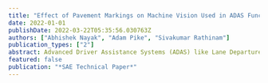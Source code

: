```yaml
---
title: "Effect of Pavement Markings on Machine Vision Used in ADAS Functions"
date: 2022-01-01
publishDate: 2022-03-22T05:35:56.030763Z
authors: ["Abhishek Nayak", "Adam Pike", "Sivakumar Rathinam"]
publication_types: ["2"]
abstract: Advanced Driver Assistance Systems (ADAS) like Lane Departure Warning (LDW) and Lane Centering Assistance (LCA) have experienced low customer acceptance and market penetration despite the technology being in active development for several years now. This trend is attributed to the inability of many of the perception systems to consistently detect lane markings and localize the vehicle on roads with poor lane markings, changing weather conditions, and occlusions. Currently, no standards or benchmarks are available to evaluate the quality of either the lane markings or the perception algorithms. This work seeks to establish a reference framework that can be used by transportation agencies to evaluate the effect of pavement markings on ADAS functions. Previous works have looked at these problems using on-road pavement markings. However, environmental factors like sun glare, shadows, and road illumination, affect Lane Detection (LD) performance with changing roads and driving directions. It is necessary to eliminate external environmental factors that may affect the study to selectively evaluate the effect of pavement marking material characteristics on LD performance. An extensive video dataset was developed by driving on a closed-course road with customized pavement markings (having different material properties) under controlled conditions. The data were collected at different times of day and weather conditions and evaluated on state-of-the-art lane detection algorithms. An Analysis of Variances (ANOVA) statistical model was employed to analyze the effect of pavement marking material characteristics and evaluation conditions on LD performance. A systems approach was presented by correlating the algorithm performance data to the environmental factors, lane marking types, color, material, and the retroreflectivity of pavement markings. Key recommendations are listed to allow transportation agencies to understand the benefits and impacts of modifying pavement marking practices.
featured: false
publication: "*SAE Technical Paper*"
---
```



